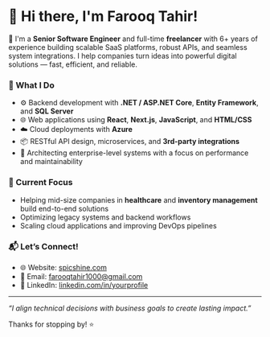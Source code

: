 # 👋 Hi there, I'm Farooq Tahir!

🎯 I'm a **Senior Software Engineer** and full-time **freelancer** with 6+ years of experience building scalable SaaS platforms, robust APIs, and seamless system integrations. I help companies turn ideas into powerful digital solutions — fast, efficient, and reliable.

### 💼 What I Do
- ⚙️ Backend development with **.NET / ASP.NET Core**, **Entity Framework**, and **SQL Server**
- 🌐 Web applications using **React**, **Next.js**, **JavaScript**, and **HTML/CSS**
- ☁️ Cloud deployments with **Azure**
- 📦 RESTful API design, microservices, and **3rd-party integrations**
- 🧩 Architecting enterprise-level systems with a focus on performance and maintainability

### 🚀 Current Focus
- Helping mid-size companies in **healthcare** and **inventory management** build end-to-end solutions  
- Optimizing legacy systems and backend workflows  
- Scaling cloud applications and improving DevOps pipelines

### 📬 Let’s Connect!
- 🌐 Website: [spicshine.com](https://spicshine.com)
- 📧 Email: farooqtahir1000@gmail.com
- 💼 LinkedIn: [linkedin.com/in/yourprofile](https://linkedin.com/in/farooqtahir)

---

_“I align technical decisions with business goals to create lasting impact.”_

Thanks for stopping by! ⭐️
